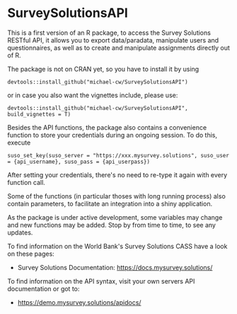# SurveySolutionsAPI

This is a first version of an R package, to access the Survey Solutions RESTful API, it allows you to export data/paradata, manipulate users and 
questionnaires, as well as to create and manipulate assignments directly out of R. 

The package is not on CRAN yet, so you have to install it by using 
```
devtools::install_github("michael-cw/SurveySolutionsAPI")

```
or in case you also want the vignettes include, please use:
```
devtools::install_github("michael-cw/SurveySolutionsAPI", build_vignettes = T)

```
Besides the API functions, the package also contains a convenience function to store your credentials during an ongoing session. To do this, execute
```
suso_set_key(suso_server = "https://xxx.mysurvey.solutions", suso_user = {api_username}, suso_pass = {api_userpass})
```
After setting your credentials, there's no need to re-type it again with every function call.

Some of the functions (in particular thoses with long running process) also contain parameters, to facilitate an integration into a shiny application.

As the package is under active development, some variables may change and new functions may be added. Stop by from time to time, to see any updates.


To find information on the World Bank's Survey Solutions CASS have a look on these pages:
- Survey Solutions Documentation: https://docs.mysurvey.solutions/

To find information on the API syntax, visit your own servers API documentation or got to:
- https://demo.mysurvey.solutions/apidocs/

